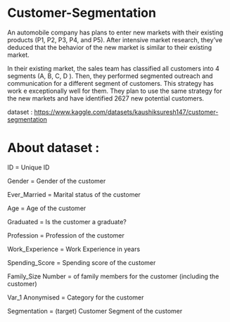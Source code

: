 # Customer-Segmentation
An automobile company has plans to enter new markets with their existing products (P1, P2, P3, P4, and P5). After intensive market research, they’ve deduced that the behavior of the new market is similar to their existing market.

In their existing market, the sales team has classified all customers into 4 segments (A, B, C, D ). Then, they performed segmented outreach and communication for a different segment of customers. This strategy has work e exceptionally well for them. They plan to use the same strategy for the new markets and have identified 2627 new potential customers.

dataset : https://www.kaggle.com/datasets/kaushiksuresh147/customer-segmentation

# About dataset :

ID = 	Unique ID

Gender = 	Gender of the customer

Ever_Married = 	Marital status of the customer

Age =	Age of the customer

Graduated =	Is the customer a graduate?

Profession	= Profession of the customer

Work_Experience =	Work Experience in years

Spending_Score = Spending score of the customer

Family_Size	Number = of family members for the customer (including the customer)

Var_1	Anonymised = Category for the customer

Segmentation =	(target) Customer Segment of the customer

